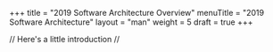 +++
title = "2019 Software Architecture Overview"
menuTitle = "2019 Software Architecture"
layout = "man"
weight = 5
draft = true
+++

// Here's a little introduction //

## 
